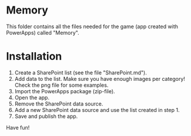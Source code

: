 # Memory

This folder contains all the files needed for the game (app created with PowerApps) called "Memory".

# Installation

1. Create a SharePoint list (see the file "SharePoint.md").
2. Add data to the list. Make sure you have enough images per category! Check the png file for some examples.
3. Import the PowerApps package (zip-file).
4. Open the app.
5. Remove the SharePoint data source.
6. Add a new SharePoint data source and use the list created in step 1.
7. Save and publish the app.

Have fun!
